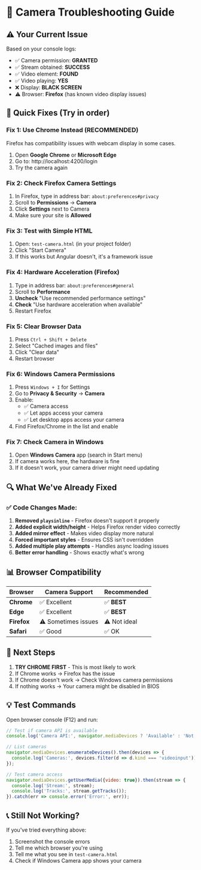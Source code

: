 # 🎥 Camera Troubleshooting Guide

## ⚠️ Your Current Issue
Based on your console logs:
- ✅ Camera permission: **GRANTED**
- ✅ Stream obtained: **SUCCESS**
- ✅ Video element: **FOUND**
- ✅ Video playing: **YES**
- ❌ Display: **BLACK SCREEN**
- ⚠️ Browser: **Firefox** (has known video display issues)

## 🔧 Quick Fixes (Try in order)

### Fix 1: Use Chrome Instead (RECOMMENDED)
Firefox has compatibility issues with webcam display in some cases.

1. Open **Google Chrome** or **Microsoft Edge**
2. Go to: http://localhost:4200/login
3. Try the camera again

### Fix 2: Check Firefox Camera Settings
1. In Firefox, type in address bar: `about:preferences#privacy`
2. Scroll to **Permissions** → **Camera**
3. Click **Settings** next to Camera
4. Make sure your site is **Allowed**

### Fix 3: Test with Simple HTML
1. Open: `test-camera.html` (in your project folder)
2. Click "Start Camera"
3. If this works but Angular doesn't, it's a framework issue

### Fix 4: Hardware Acceleration (Firefox)
1. Type in address bar: `about:preferences#general`
2. Scroll to **Performance**
3. **Uncheck** "Use recommended performance settings"
4. **Check** "Use hardware acceleration when available"
5. Restart Firefox

### Fix 5: Clear Browser Data
1. Press `Ctrl + Shift + Delete`
2. Select "Cached images and files"
3. Click "Clear data"
4. Restart browser

### Fix 6: Windows Camera Permissions
1. Press `Windows + I` for Settings
2. Go to **Privacy & Security** → **Camera**
3. Enable:
   - ✅ Camera access
   - ✅ Let apps access your camera
   - ✅ Let desktop apps access your camera
4. Find Firefox/Chrome in the list and enable

### Fix 7: Check Camera in Windows
1. Open **Windows Camera** app (search in Start menu)
2. If camera works here, the hardware is fine
3. If it doesn't work, your camera driver might need updating

## 🔍 What We've Already Fixed

### ✅ Code Changes Made:
1. **Removed `playsinline`** - Firefox doesn't support it properly
2. **Added explicit width/height** - Helps Firefox render video correctly
3. **Added mirror effect** - Makes video display more natural
4. **Forced important styles** - Ensures CSS isn't overridden
5. **Added multiple play attempts** - Handles async loading issues
6. **Better error handling** - Shows exactly what's wrong

## 📊 Browser Compatibility

| Browser | Camera Support | Recommended |
|---------|---------------|-------------|
| **Chrome** | ✅ Excellent | ✅ **BEST** |
| **Edge** | ✅ Excellent | ✅ **BEST** |
| **Firefox** | ⚠️ Sometimes issues | ⚠️ Not ideal |
| **Safari** | ✅ Good | ✅ OK |

## 🎯 Next Steps

1. **TRY CHROME FIRST** - This is most likely to work
2. If Chrome works → Firefox has the issue
3. If Chrome doesn't work → Check Windows camera permissions
4. If nothing works → Your camera might be disabled in BIOS

## 💡 Test Commands

Open browser console (F12) and run:
```javascript
// Test if camera API is available
console.log('Camera API:', navigator.mediaDevices ? 'Available' : 'Not Available');

// List cameras
navigator.mediaDevices.enumerateDevices().then(devices => {
  console.log('Cameras:', devices.filter(d => d.kind === 'videoinput'));
});

// Test camera access
navigator.mediaDevices.getUserMedia({video: true}).then(stream => {
  console.log('Stream:', stream);
  console.log('Tracks:', stream.getTracks());
}).catch(err => console.error('Error:', err));
```

## 📞 Still Not Working?

If you've tried everything above:
1. Screenshot the console errors
2. Tell me which browser you're using
3. Tell me what you see in `test-camera.html`
4. Check if Windows Camera app shows your camera
